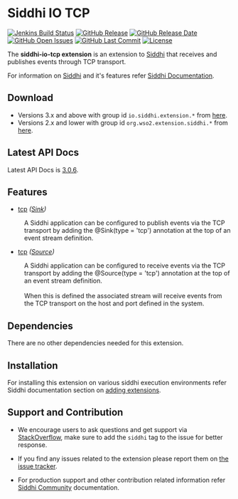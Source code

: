 Siddhi IO TCP
===================

  [![Jenkins Build Status](https://wso2.org/jenkins/job/siddhi/job/siddhi-io-tcp/badge/icon)](https://wso2.org/jenkins/job/siddhi/job/siddhi-io-tcp/)
  [![GitHub Release](https://img.shields.io/github/release/siddhi-io/siddhi-io-tcp.svg)](https://github.com/siddhi-io/siddhi-io-tcp/releases)
  [![GitHub Release Date](https://img.shields.io/github/release-date/siddhi-io/siddhi-io-tcp.svg)](https://github.com/siddhi-io/siddhi-io-tcp/releases)
  [![GitHub Open Issues](https://img.shields.io/github/issues-raw/siddhi-io/siddhi-io-tcp.svg)](https://github.com/siddhi-io/siddhi-io-tcp/issues)
  [![GitHub Last Commit](https://img.shields.io/github/last-commit/siddhi-io/siddhi-io-tcp.svg)](https://github.com/siddhi-io/siddhi-io-tcp/commits/master)
  [![License](https://img.shields.io/badge/License-Apache%202.0-blue.svg)](https://opensource.org/licenses/Apache-2.0)

The **siddhi-io-tcp extension** is an extension to <a target="_blank" href="https://wso2.github.io/siddhi">Siddhi</a> that receives and publishes events through TCP transport.

For information on <a target="_blank" href="https://siddhi.io/">Siddhi</a> and it's features refer <a target="_blank" href="https://siddhi.io/redirect/docs.html">Siddhi Documentation</a>. 

## Download

* Versions 3.x and above with group id `io.siddhi.extension.*` from <a target="_blank" href="https://mvnrepository.com/artifact/io.siddhi.extension.io.tcp/siddhi-io-tcp/">here</a>.
* Versions 2.x and lower with group id `org.wso2.extension.siddhi.*` from <a target="_blank" href="https://mvnrepository.com/artifact/org.wso2.extension.siddhi.io.tcp/siddhi-io-tcp">here</a>.

## Latest API Docs 

Latest API Docs is <a target="_blank" href="https://siddhi-io.github.io/siddhi-io-tcp/api/3.0.6">3.0.6</a>.

## Features

* <a target="_blank" href="https://siddhi-io.github.io/siddhi-io-tcp/api/3.0.6/#tcp-sink">tcp</a> *(<a target="_blank" href="http://siddhi.io/en/v5.1/docs/query-guide/#sink">Sink</a>)*<br> <div style="padding-left: 1em;"><p><p style="word-wrap: break-word;margin: 0;">A Siddhi application can be configured to publish events via the TCP transport by adding the @Sink(type = 'tcp') annotation at the top of an event stream definition.</p></p></div>
* <a target="_blank" href="https://siddhi-io.github.io/siddhi-io-tcp/api/3.0.6/#tcp-source">tcp</a> *(<a target="_blank" href="http://siddhi.io/en/v5.1/docs/query-guide/#source">Source</a>)*<br> <div style="padding-left: 1em;"><p><p style="word-wrap: break-word;margin: 0;">A Siddhi application can be configured to receive events via the TCP transport by adding the @Source(type = 'tcp') annotation at the top of an event stream definition.<br><br>When this is defined the associated stream will receive events from the TCP transport on the host and port defined in the system.</p></p></div>

## Dependencies 

There are no other dependencies needed for this extension. 

## Installation

For installing this extension on various siddhi execution environments refer Siddhi documentation section on <a target="_blank" href="https://siddhi.io/redirect/add-extensions.html">adding extensions</a>.

## Support and Contribution

* We encourage users to ask questions and get support via <a target="_blank" href="https://stackoverflow.com/questions/tagged/siddhi">StackOverflow</a>, make sure to add the `siddhi` tag to the issue for better response.

* If you find any issues related to the extension please report them on <a target="_blank" href="https://github.com/siddhi-io/siddhi-execution-string/issues">the issue tracker</a>.

* For production support and other contribution related information refer <a target="_blank" href="https://siddhi.io/community/">Siddhi Community</a> documentation.
